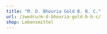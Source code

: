 ```yaml
---
title: "M. D. Bhouria Gold B. B. C."
url: /zwedru/m-d-bhouria-gold-b-b-c/
shop: Lebensmittel
---
```

